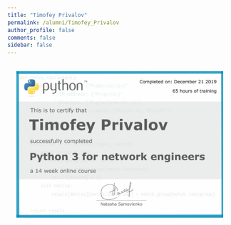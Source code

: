 ```yaml
---
title: "Timofey Privalov"
permalink: /alumni/Timofey_Privalov
author_profile: false
comments: false
sidebar: false
---
```


<div style="padding: 20px;">
  <img src="https://raw.githubusercontent.com/pyneng/pyneng.github.io/master/alumni/Timofey_Privalov.png" alt="Python for network engineers">
</div>

